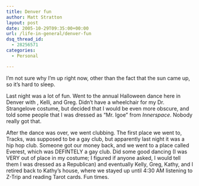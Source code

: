 ```yaml
---
title: Denver fun
author: Matt Stratton
layout: post
date: 2005-10-29T09:35:00+00:00
url: /life-in-general/denver-fun
dsq_thread_id:
  - 28256571
categories:
  - Personal

---
```

I&#8217;m not sure why I&#8217;m up right now, other than the fact that the sun came up, so it&#8217;s hard to sleep.

Last night was a lot of fun. Went to the annual Halloween dance here in Denver with , Kelli, and Greg. Didn&#8217;t have a wheelchair for my Dr. Strangelove costume, but decided that I would be even more obscure, and told some people that I was dressed as &#8220;Mr. Igoe&#8221; from _Innerspace_. Nobody really got that.

After the dance was over, we went clubbing. The first place we went to, Tracks, was supposed to be a gay club, but apparently last night it was a hip hop club. Someone got our money back, and we went to a place called Everest, which was DEFINTELY a gay club. Did some good dancing (I was VERY out of place in my costume; I figured if anyone asked, I would tell them I was dressed as a Republican) and eventually Kelly, Greg, Kathy, and I retired back to Kathy&#8217;s house, where we stayed up until 4:30 AM listening to Z-Trip and reading Tarot cards. Fun times.